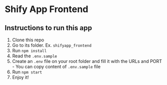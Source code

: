# Shify App Frontend

## Instructions to run this app

1. Clone this repo
2. Go to its folder. Ex. `shifyapp_frontend`
3. Run `npm install`
4. Read the `.env.sample`
5. Create an `.env` file on your root folder and fill it with the URLs and PORT - You can copy content of `.env.sample` file
6. Run `npm start`
7. Enjoy it!
